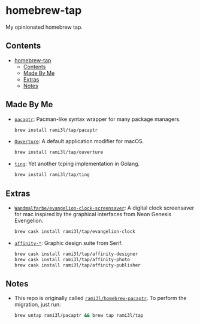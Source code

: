 # homebrew-tap

My opinionated homebrew tap.

## Contents

- [homebrew-tap](#homebrew-tap)
  - [Contents](#contents)
  - [Made By Me](#made-by-me)
  - [Extras](#extras)
  - [Notes](#notes)

## Made By Me

- [`pacaptr`](https://github.com/rami3l/pacaptr): Pacman-like syntax wrapper for many package managers.

    ```bash
    brew install rami3l/tap/pacaptr
    ```

- [`Ouverture`](https://github.com/rami3l/Ouverture): A default application modifier for macOS.

    ```bash
    brew install rami3l/tap/ouverture
    ```

- [`ting`](https://github.com/rami3l/ting): Yet another tcping implementation in Golang.

    ```bash
    brew install rami3l/tap/ting
    ```

## Extras

- [`Wandmalfarbe/evangelion-clock-screensaver`](https://github.com/Wandmalfarbe/evangelion-clock-screensaver): A digital clock screensaver for mac inspired by the graphical interfaces from Neon Genesis Evengelion.

    ```bash
    brew cask install rami3l/tap/evangelion-clock
    ```

- [`affinity-*`](https://affinity.serif.com/): Graphic design suite from Serif.

    ```bash
    brew cask install rami3l/tap/affinity-designer
    brew cask install rami3l/tap/affinity-photo
    brew cask install rami3l/tap/affinity-publisher
    ```

## Notes

- This repo is originally called [`rami3l/homebrew-pacaptr`](https://github.com/rami3l/homebrew-pacaptr). To perform the migration, just run:

    ```bash
    brew untap rami3l/pacaptr && brew tap rami3l/tap
    ```
